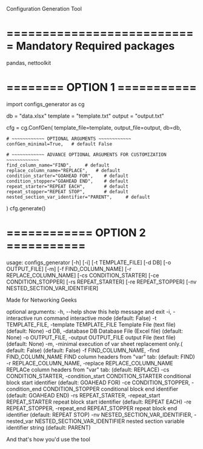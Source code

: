 Configuration Generation Tool

===========================
Mandatory Required packages
===========================
pandas, nettoolkit


# ======== OPTION 1 =========== #
import configs_generator as cg

db = "data.xlsx"
template = "template.txt"
output = "output.txt"


cfg = cg.ConfGen(
    template_file=template,
    output_file=output,
    db=db,

    # ~~~~~~~~~~~~ OPTIONAL ARGUMENTS ~~~~~~~~~~~~
    confGen_minimal=True,   # default False

    # ~~~~~~~~~~~~ ADVANCE OPTIONAL ARGUMENTS FOR CUSTOMIZATION ~~~~~~~~~~~~
    find_column_name="FIND",     # default
    replace_column_name="REPLACE",   # default
    condition_starter="GOAHEAD FOR",    # default
    condition_stopper="GOAHEAD END",    # default
    repeat_starter="REPEAT EACH",       # default
    repeat_stopper="REPEAT STOP",       # default
    nested_section_var_identifier="PARENT",     # default
)
cfg.generate()



# ============ OPTION 2 =========== #
usage: configs_generator [-h] [-i] [-t TEMPLATE_FILE] [-d DB] [-o OUTPUT_FILE] [-m] [-f FIND_COLUMN_NAME]
                         [-r REPLACE_COLUMN_NAME] [-cs CONDITION_STARTER] [-ce CONDITION_STOPPER] [-rs REPEAT_STARTER]
                         [-re REPEAT_STOPPER] [-nv NESTED_SECTION_VAR_IDENTIFIER]

Made for Networking Geeks

optional arguments:
  -h, --help            show this help message and exit
  -i, -interactive      run command interactive mode (default: False)
  -t TEMPLATE_FILE, -template TEMPLATE_FILE
                        Template File (text file) (default: None)
  -d DB, -database DB   Database File (Excel file) (default: None)
  -o OUTPUT_FILE, -output OUTPUT_FILE
                        output File (text file) (default: None)
  -m, -minimal          execution of var sheet replacement only.( default: False) (default: False)
  -f FIND_COLUMN_NAME, -find FIND_COLUMN_NAME
                        FIND column headers from "var" tab: (default: FIND)
  -r REPLACE_COLUMN_NAME, -replace REPLACE_COLUMN_NAME
                        REPLACe column headers from "var" tab: (default: REPLACE)
  -cs CONDITION_STARTER, -condition_start CONDITION_STARTER
                        conditional block start identifier (default: GOAHEAD FOR)
  -ce CONDITION_STOPPER, -condition_end CONDITION_STOPPER
                        conditional block end identifier (default: GOAHEAD END)
  -rs REPEAT_STARTER, -repeat_start REPEAT_STARTER
                        repeat block start identifier (default: REPEAT EACH)
  -re REPEAT_STOPPER, -repeat_end REPEAT_STOPPER
                        repeat block end identifier (default: REPEAT STOP)
  -nv NESTED_SECTION_VAR_IDENTIFIER, -nested_var NESTED_SECTION_VAR_IDENTIFIER
                        nested section variable identifier string (default: PARENT)

And that's how you'd use the tool